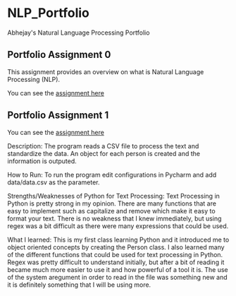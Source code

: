 # NLP_Portfolio
Abhejay's Natural Language Processing Portfolio

## Portfolio Assignment 0

This assignment provides an overview on what is Natural Language Processing (NLP).

You can see the [assignment here](Assignment0.pdf)

## Portfolio Assignment 1

You can see the [assignment here](Assignment1.py)

Description:
The program reads a CSV file to process the text and standardize the data. An object for each person is created and the information is outputed.

How to Run:
To run the program edit configurations in Pycharm and add data/data.csv as the parameter.

Strengths/Weaknesses of Python for Text Processing:
Text Processing in Python is pretty strong in my opinion. There are many functions that are easy to implement such as capitalize and remove which make it easy to format your text. There is no weakness that I knew immediately, but using regex was a bit difficult as there were many expressions that could be used.

What I learned:
This is my first class learning Python and it introduced me to object oriented concepts by creating the Person class. I also learned many of the different functions that could be used for text processing in Python. Regex was pretty difficult to understand initially, but after a bit of reading it became much more easier to use it and how powerful of a tool it is. The use of the system aregument in order to read in the file was something new and it is definitely something that I will be using more.
